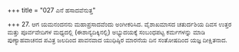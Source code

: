 +++
title = "027 ಎನೆ ಹಸಾದವೆನುತ್ತ"

+++
27. ಆಗ ಯಮನಂದನನು ಮಹಾಪ್ರಸಾದವೆಂದು ಅಂಗೀಕರಿಸಿದ. ವೈಶಾಖಮಾಸದ ಚತುರ್ದಶಿಯ ದಿವಸ ಉತ್ತರ ಮತ್ತು ಪೂರ್ವವೇದಿಗಳ ಮಧ್ಯದಲ್ಲಿ (ಈಶಾನ್ಯದಿಕ್ಕಿನಲ್ಲಿ) ಅಭ್ಯುದಯಕ್ಕೆ ಸಂಬಂಧಪಟ್ಟ ಕರ್ಮಗಳನ್ನು ಮಾಡಿ ಪುಣ್ಯಾಹವಾಚನದ ಪವಿತ್ರ ಜಲದಿಂದ ಪಾವನವಾದ ಯುಧಿಷ್ಠಿರ ಮಾರನೆಯ ದಿನ ಸಂತೋಷದಿಂದ ಯಜ್ಞ ದೀಕ್ಷಿತನಾದ.